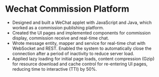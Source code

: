 # Wechat Commission Platform

- Designed and built a WeChat applet with JavaScript and Java, which worked as a commission publishing platform.
- Created the UI pages and implemented components for commission display, commission receive and real-time chat. 
- Wrote message entity, mapper and service for real-time chat with WebSocket and REST. Enabled the system to automatically close the connection after a period of inactivity to reduce server load.
- Applied lazy loading for initial page loads, content compression (Gzip) for resource download and cache control for re-entering UI pages, reducing time to interactive (TTI) by 50%.
